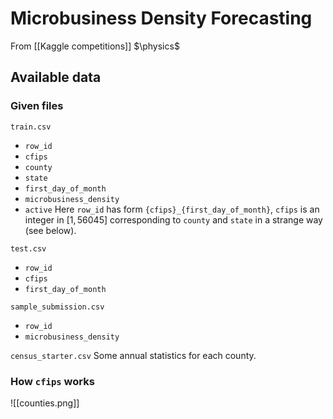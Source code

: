 # Microbusiness Density Forecasting
From [[Kaggle competitions]]
$\physics$
## Available data
### Given files
`train.csv`
- `row_id`
- `cfips`
- `county`
- `state`
- `first_day_of_month`
- `microbusiness_density`
- `active`
Here `row_id` has form `{cfips}_{first_day_of_month}`, `cfips` is an integer in $[1, 56045]$ corresponding to `county` and `state` in a strange way (see below).

`test.csv`
- `row_id`
- `cfips`
- `first_day_of_month`

`sample_submission.csv`
- `row_id`
- `microbusiness_density`

`census_starter.csv`
Some annual statistics for each county.

### How `cfips` works
![[counties.png]]